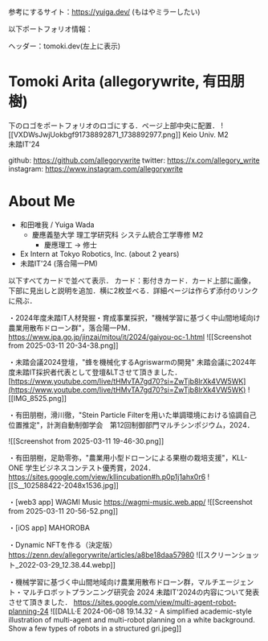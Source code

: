 
参考にするサイト：https://yuiga.dev/ (もはやミラーしたい)

以下ポートフォリオ情報：

ヘッダー：tomoki.dev(左上に表示)

# Tomoki Arita (allegorywrite, 有田朋樹)

下のロゴをポートフォリオのロゴにする．ページ上部中央に配置．
![[VXDWsJwjUokbgf91738892871_1738892977.png]]
Keio Univ. M2  
未踏IT'24  

github: https://github.com/allegorywrite
twitter: https://x.com/allegory_write
instagram: https://www.instagram.com/allegorywrite

# About Me

- 和田唯我 / Yuiga Wada
    - 慶應義塾大学 理工学研究科 システム統合工学専修 M2
        - 慶應理工 → 修士
- Ex Intern at Tokyo Robotics, Inc. (about 2 years)
- 未踏IT'24 (落合陽一PM)

以下すべてカードで並べて表示．
カード：影付きカード．カード上部に画像，下部に見出しと説明を追加．横に2枚並べる．詳細ページは作らず添付のリンクに飛ぶ．

・2024年度未踏IT人材発掘・育成事業採択，"機械学習に基づく中山間地域向け農業用散布ドローン群"，落合陽一PM．
https://www.ipa.go.jp/jinzai/mitou/it/2024/gaiyou-oc-1.html
![[Screenshot from 2025-03-11 20-34-38.png]]

・未踏会議2024登壇，"蜂を機械化するAgriswarmの開発"
	未踏会議に2024年度未踏IT採択者代表として登壇&LTさせて頂きました．
[https://www.youtube.com/live/tHMvTA7gd70?si=ZwTjb8lrXk4VW5WK](https://www.youtube.com/live/tHMvTA7gd70?si=ZwTjb8lrXk4VW5WK)
![[IMG_8525.png]]

・有田朋樹，滑川徹，"Stein Particle Filterを用いた単調環境における協調自己位置推定"，計測自動制御学会　第12回制御部門マルチシンポジウム，2024．

![[Screenshot from 2025-03-11 19-46-30.png]]

・有田朋樹，足助零弥，"農業用小型ドローンによる果樹の栽培支援"，KLL-ONE 学生ビジネスコンテスト優秀賞，2024．
https://sites.google.com/view/kllincubation#h.p0p1j1ahx0r6
![[S__102588422-2048x1536.jpg]]

・[web3 app] WAGMI Music
https://wagmi-music.web.app/
![[Screenshot from 2025-03-11 20-56-52.png]]

・[iOS app] MAHOROBA


・Dynamic NFTを作る（決定版）
https://zenn.dev/allegorywrite/articles/a8be18daa57980
![[スクリーンショット_2022-03-29_12.38.44.webp]]

・機械学習に基づく中山間地域向け農業用散布ドローン群，マルチエージェント・マルチロボットプランニング研究会 2024
	未踏IT'2024の内容について発表させて頂きました．
https://sites.google.com/view/multi-agent-robot-planning-24
![[DALL·E 2024-06-08 19.14.32 - A simplified academic-style illustration of multi-agent and multi-robot planning on a white background. Show a few types of robots in a structured gri.jpeg]]
